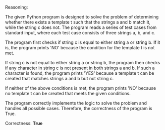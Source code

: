 Reasoning:

The given Python program is designed to solve the problem of determining whether there exists a template t such that the strings a and b match it, while the string c does not. The program reads a series of test cases from standard input, where each test case consists of three strings a, b, and c.

The program first checks if string c is equal to either string a or string b. If it is, the program prints 'NO' because the condition for the template t is not met.

If string c is not equal to either string a or string b, the program then checks if any character in string c is not present in both strings a and b. If such a character is found, the program prints 'YES' because a template t can be created that matches strings a and b but not string c.

If neither of the above conditions is met, the program prints 'NO' because no template t can be created that meets the given conditions.

The program correctly implements the logic to solve the problem and handles all possible cases. Therefore, the correctness of the program is True.

Correctness: **True**